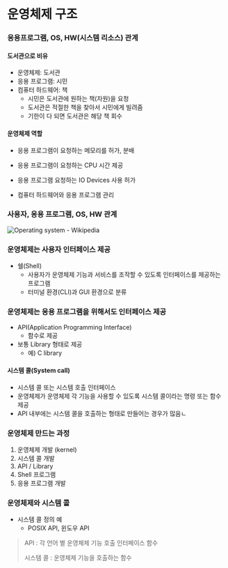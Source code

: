# 운영체제 구조



### 응용프로그램, OS, HW(시스템 리소스) 관계

#### 도서관으로 비유

- 운영체제: 도서관
- 응용 프로그램: 시민
- 컴퓨터 하드웨어: 책
  - 시민은 도서관에 원하는 책(자원)을 요청
  - 도서관은 적절한 책을 찾아서 시민에게 빌려줌
  - 기한이 다 되면 도서관은 해당 책 회수



#### 운영체제 역할

- 응용 프로그램이 요청하는 메모리를 허가, 분배

- 응용 프로그램이 요청하는 CPU 시간 제공

- 응용 프로그램 요청하는 IO Devices 사용 허가

- 컴퓨터 하드웨어와 응용 프로그램 관리

  

### 사용자, 응용 프로그램, OS, HW 관계 

![Operating system - Wikipedia](https://proxy.duckduckgo.com/iu/?u=https%3A%2F%2Fupload.wikimedia.org%2Fwikipedia%2Fcommons%2Fthumb%2Fe%2Fe1%2FOperating_system_placement.svg%2F1200px-Operating_system_placement.svg.png&f=1)



### 운영체제는 사용자 인터페이스 제공

- 쉘(Shell) 
  - 사용자가 운영체제 기능과 서비스를 조작할 수 있도록 인터페이스를 제공하는 프로그램
  - 터미널 환경(CLI)과 GUI 환경으로 분류



### 운영체제는 응용 프로그램을 위해서도 인터페이스 제공

- API(Application Programming Interface)
  - 함수로 제공
- 보통 Library 형태로 제공
  - 예) C library



#### 시스템 콜(System call)

- 시스템 콜 또는 시스템 호출 인터페이스
- 운영체제가 운영체제 각 기능을 사용할 수 있도록 시스템 콜이라는 명령 또는 함수 제공
- API 내부에는 시스템 콜을 호출하는 형태로 만들어는 경우가 많음ㄴ



### 운영체제 만드는 과정

1. 운영체제 개발 (kernel)
2. 시스템 콜 개발
3. API / Library 
4. Shell 프로그램 
5. 응용 프로그램 개발



### 운영체제와 시스템 콜

- 시스템 콜 정의 예
  - POSIX API, 윈도우 API



> API : 각 언어 별 운영체제 기능 호출 인터페이스 함수
>
> 시스템 콜 : 운영체제 기능을 호출하는 함수

